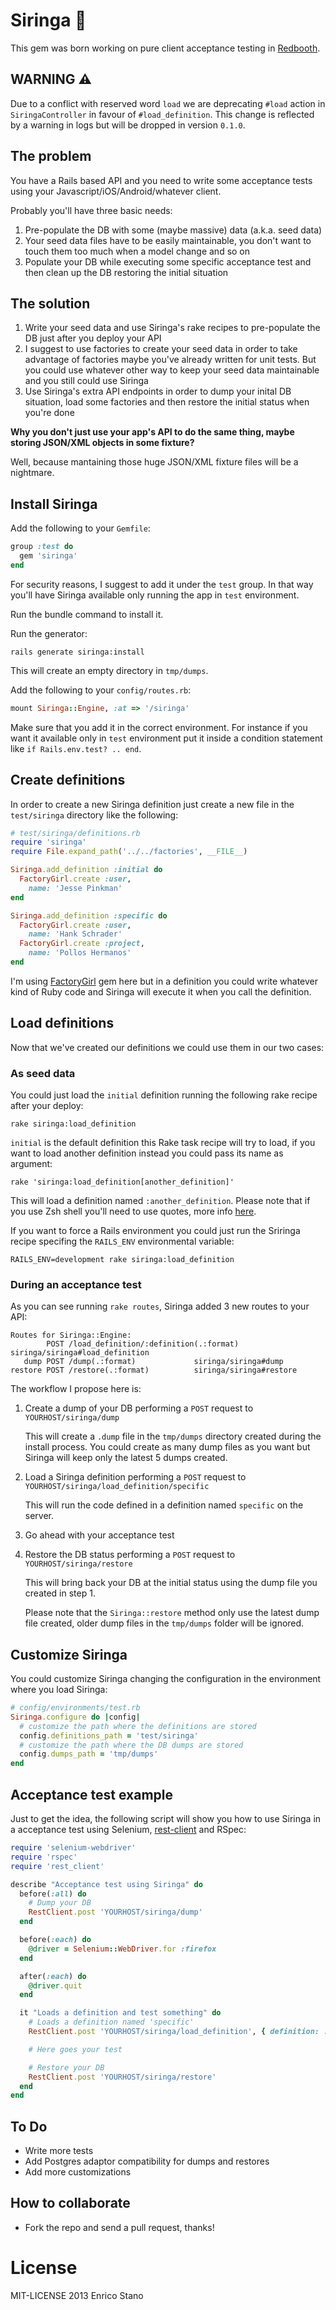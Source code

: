 # Siringa :syringe:
This gem was born working on pure client acceptance testing in [Redbooth](http://www.redbooth.com).

## WARNING :warning:
Due to a conflict with reserved word `load` we are deprecating `#load` action in `SiringaController` in favour of `#load_definition`. This change is reflected by a warning in logs but will be dropped in version `0.1.0`.

## The problem

You have a Rails based API and you need to write some acceptance tests using your Javascript/iOS/Android/whatever client.

Probably you'll have three basic needs:

1. Pre-populate the DB with some (maybe massive) data (a.k.a. seed data)
2. Your seed data files have to be easily maintainable, you don't want to touch them too much when a model change and so on
3. Populate your DB while executing some specific acceptance test and then clean up the DB restoring the initial situation

## The solution

1. Write your seed data and use Siringa's rake recipes to pre-populate the DB just after you deploy your API
2. I suggest to use factories to create your seed data in order to take advantage of factories maybe you've already written for unit tests. But you could use whatever other way to keep your seed data maintainable and you still could use Siringa
3. Use Siringa's extra API endpoints in order to dump your inital DB situation, load some factories and then restore the initial status when you're done

**Why you don't just use your app's API to do the same thing, maybe storing JSON/XML objects in some fixture?**

Well, because mantaining those huge JSON/XML fixture files will be a nightmare.

## Install Siringa

Add the following to your `Gemfile`:
```ruby
group :test do
  gem 'siringa'
end
```
For security reasons, I suggest to add it under the `test` group. In that way you'll have Siringa available only running the app in `test` environment.

Run the bundle command to install it.

Run the generator:
```console
rails generate siringa:install
```
This will create an empty directory in `tmp/dumps`.

Add the following to your `config/routes.rb`:
```ruby
mount Siringa::Engine, :at => '/siringa'
```
Make sure that you add it in the correct environment. For instance if you want it available only in `test` environment put it inside a condition statement like `if Rails.env.test? .. end`.
## Create definitions

In order to create a new Siringa definition just create a new file in the `test/siringa` directory like the following:

```ruby
# test/siringa/definitions.rb
require 'siringa'
require File.expand_path('../../factories', __FILE__)

Siringa.add_definition :initial do
  FactoryGirl.create :user,
    name: 'Jesse Pinkman'
end

Siringa.add_definition :specific do
  FactoryGirl.create :user,
    name: 'Hank Schrader'
  FactoryGirl.create :project,
    name: 'Pollos Hermanos'
end
```

I'm using [FactoryGirl](https://github.com/thoughtbot/factory_girl) gem here but in a definition you could write whatever kind of Ruby code and Siringa will execute it when you call the definition.

## Load definitions
Now that we've created our definitions we could use them in our two cases:
### As seed data
You could just load the `initial` definition running the following rake recipe after your deploy:
```console
rake siringa:load_definition
```
`initial` is the default definition this Rake task recipe will try to load, if you want to load another definition instead you could pass its name as argument:
```console
rake 'siringa:load_definition[another_definition]'
```
This will load a definition named `:another_definition`. Please note that if you use Zsh shell you'll need to use quotes, more info [here](http://robots.thoughtbot.com/post/18129303042/how-to-use-arguments-in-a-rake-task).

If you want to force a Rails environment you could just run the Sriringa recipe specifing the `RAILS_ENV` environmental variable:
```console
RAILS_ENV=development rake siringa:load_definition
```

### During an acceptance test
As you can see running `rake routes`, Siringa added 3 new routes to your API:
```console
Routes for Siringa::Engine:
        POST /load_definition/:definition(.:format) siringa/siringa#load_definition
   dump POST /dump(.:format)             siringa/siringa#dump
restore POST /restore(.:format)          siringa/siringa#restore
```

The workflow I propose here is:

1. Create a dump of your DB performing a `POST` request to `YOURHOST/siringa/dump`

   This will create a `.dump` file in the `tmp/dumps` directory created during the install process. You could create as many dump files as you want but Siringa will keep only the latest 5 dumps created.

2. Load a Siringa definition performing a `POST` request to `YOURHOST/siringa/load_definition/specific`

   This will run the code defined in a definition named `specific` on the server.

3. Go ahead with your acceptance test

4. Restore the DB status performing a `POST` request to `YOURHOST/siringa/restore`

   This will bring back your DB at the initial status using the dump file you created in step 1.

   Please note that the `Siringa::restore` method only use the latest dump file created, older dump files in the `tmp/dumps` folder will be ignored.

## Customize Siringa
You could customize Siringa changing the configuration in the environment where you load Siringa:
```ruby
# config/environments/test.rb
Siringa.configure do |config|
  # customize the path where the definitions are stored
  config.definitions_path = 'test/siringa'
  # customize the path where the DB dumps are stored
  config.dumps_path = 'tmp/dumps'
end
```
## Acceptance test example
Just to get the idea, the following script will show you how to use Siringa in a acceptance test using Selenium, [rest-client](https://github.com/rest-client/rest-client) and RSpec:
```ruby
require 'selenium-webdriver'
require 'rspec'
require 'rest_client'

describe "Acceptance test using Siringa" do
  before(:all) do
    # Dump your DB
    RestClient.post 'YOURHOST/siringa/dump'
  end

  before(:each) do
    @driver = Selenium::WebDriver.for :firefox
  end

  after(:each) do
    @driver.quit
  end

  it "Loads a definition and test something" do
    # Loads a definition named 'specific'
    RestClient.post 'YOURHOST/siringa/load_definition', { definition: :specific }

    # Here goes your test

    # Restore your DB
    RestClient.post 'YOURHOST/siringa/restore'
  end
end
```
## To Do
* Write more tests
* Add Postgres adaptor compatibility for dumps and restores
* Add more customizations

## How to collaborate
* Fork the repo and send a pull request, thanks!

# License
MIT-LICENSE 2013 Enrico Stano
